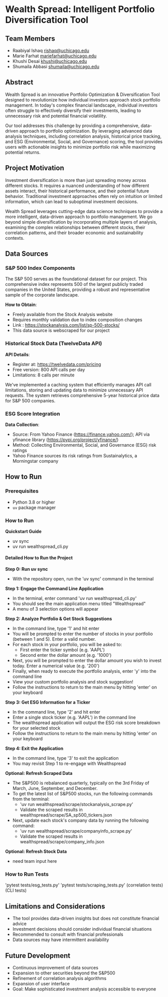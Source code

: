 # Wealth Spread: Intelligent Portfolio Diversification Tool

## Team Members

- Raabiyal Ishaq <rishaq@uchicago.edu>
- Marie Farhat <mariefarhat@uchicago.edu>
- Khushi Desai <khushi@uchicago.edu>
- Shumaila Abbasi <shumaila@uchicago.edu>

## Abstract

Wealth Spread is an innovative Portfolio Optimization & Diversification Tool designed to revolutionize how individual investors approach stock portfolio management. In today's complex financial landscape, individual investors often struggle to effectively diversify their investments, leading to unnecessary risk and potential financial volatility. 

Our tool addresses this challenge by providing a comprehensive, data-driven approach to portfolio optimization. By leveraging advanced data analysis techniques, including correlation analysis, historical price tracking, and ESG (Environmental, Social, and Governance) scoring, the tool provides users with actionable insights to minimize portfolio risk while maximizing potential returns.

## Project Motivation

Investment diversification is more than just spreading money across different stocks. It requires a nuanced understanding of how different assets interact, their historical performance, and their potential future behavior. Traditional investment approaches often rely on intuition or limited information, which can lead to suboptimal investment decisions. 

Wealth Spread leverages cutting-edge data science techniques to provide a more intelligent, data-driven approach to portfolio management. We go beyond simple diversification by incorporating multiple layers of analysis, examining the complex relationships between different stocks, their correlation patterns, and their broader economic and sustainability contexts.

## Data Sources

### S&P 500 Index Components

The S&P 500 serves as the foundational dataset for our project.
This comprehensive index represents 500 of the largest publicly traded companies in the United States,
providing a robust and representative sample of the corporate landscape. 

**How to Obtain**: 
- Freely available from the Stock Analysis website
- Requires monthly validation due to index composition changes
- Link : https://stockanalysis.com/list/sp-500-stocks/
- This data source is webscraped for our project

### Historical Stock Data (TwelveData API)

**API Details**:
- Register at: https://twelvedata.com/pricing
- Free version: 800 API calls per day
- Limitations: 8 calls per minute

We've implemented a caching system that efficiently manages API call limitations,
storing and updating data to minimize unnecessary API requests. 
The system retrieves comprehensive 5-year historical price data for S&P 500 companies.

### ESG Score Integration

**Data Collection**:
- Source: From Yahoo Finance (https://finance.yahoo.com/); API via yfinance library (https://pypi.org/project/yfinance/)
- Method: Collecting Environmental, Social, and Governance (ESG) risk ratings
- Yahoo Finance sources its risk ratings from Sustainalytics, a Morningstar company

## How to Run

### Prerequisites

- Python 3.8 or higher
- `uv` package manager

### How to Run

**Quickstart Guide**
- uv sync
- uv run wealthspread_cli.py

#### Detailed How to Run the Project
**Step 0: Run uv sync**
- With the repository open, run the 'uv sync' command in the terminal

**Step 1: Engage the Command Line Application**
- In the terminal, enter command 'uv run wealthspread_cli.py'
- You should see the main application menu titled "Wealthspread"
- A menu of 3 selection options will appear

**Step 2: Analyze Portfolio & Get Stock Suggestions**
- In the command line, type '1' and hit enter
- You will be prompted to enter the number of stocks in your portfolio (between 1 and 5). Enter a valid number.
- For each stock in your portfolio, you will be asked to:
    - First enter the ticker symbol (e.g. 'AAPL')
    - Second enter the dollar amount (e.g. '1000')
- Next, you will be prompted to enter the dollar amount you wish to invest today. Enter a numerical value (e.g. '200')
- Finally, when ready to execute the portfolio analysis, enter 'y' into the command line
- View your custom portfolio analysis and stock suggestion!
- Follow the instructions to return to the main menu by hitting 'enter' on your keyboard

**Step 3: Get ESG Information for a Ticker**
- In the command line, type '2' and hit enter
- Enter a single stock ticker (e.g. 'AAPL') in the command line
- The wealthspread application will output the ESG risk score breakdown for your selected stock
- Follow the instructions to return to the main menu by hitting 'enter' on your keyboard

**Step 4: Exit the Application**
- In the command line, type '3' to exit the application
- You may revisit Step 1 to re-engage with Wealthspread

**Optional: Refresh Scraped Data**
- The S&P500 is rebalanced quarterly, typically on the 3rd Friday of March, June, September, and December.
- To get the latest list of S&P500 stocks, run the following commands from the terminal:
    - 'uv run wealthspread/scrape/stockanalysis_scrape.py'
    - Validate the scraped results in wealthspread/scrape/SA_sp500_tickers.json
- Next, update each stock's company data by running the following command:
    - 'uv run wealthspread/scrape/companyinfo_scrape.py'
    - Validate the scraped results in wealthspread/scrape/company_info.json

**Optional: Refresh Stock Data**
- need team input here

### How to Run Tests
'pytest tests/esg_tests.py'
'pytest tests/scraping_tests.py'
(correlation tests)
(CLI tests)

## Limitations and Considerations

- The tool provides data-driven insights but does not constitute financial advice
- Investment decisions should consider individual financial situations
- Recommended to consult with financial professionals
- Data sources may have intermittent availability

## Future Development

- Continuous improvement of data sources
- Expansion to other securities beyond the S&P500
- Refinement of correlation analysis algorithms
- Expansion of user interface
- Goal: Make sophisticated investment analysis accessible to everyone


